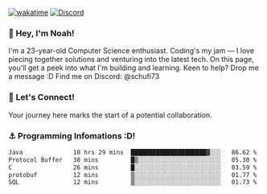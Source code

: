[![wakatime](https://wakatime.com/badge/user/018b5c7c-fde2-4105-aa96-f5c758abb0a2.svg)](https://wakatime.com/@018b5c7c-fde2-4105-aa96-f5c758abb0a2)
[![Discord](https://img.shields.io/badge/Discord-5865F2?style=flat&logo=discord&logoColor=white)](https://discord.gg/eAW8AGXaGu)



### 👋 Hey, I'm Noah!
I'm a 23-year-old Computer Science enthusiast. Coding's my jam — I love piecing together solutions and venturing into the latest tech. On this page, you'll get a peek into what I'm building and learning. Keen to help? Drop me a message :D 
Find me on Discord: @schufi73

### 🤝 Let's Connect!
Your journey here marks the start of a potential collaboration.

### ⚓ Programming Infomations :D!
<!--START_SECTION:waka-->

```txt
Java              10 hrs 29 mins  █████████████████████▓░░░   86.62 %
Protocol Buffer   38 mins         █▒░░░░░░░░░░░░░░░░░░░░░░░   05.30 %
C                 26 mins         █░░░░░░░░░░░░░░░░░░░░░░░░   03.59 %
protobuf          12 mins         ▒░░░░░░░░░░░░░░░░░░░░░░░░   01.77 %
SQL               12 mins         ▒░░░░░░░░░░░░░░░░░░░░░░░░   01.73 %
```

<!--END_SECTION:waka-->

